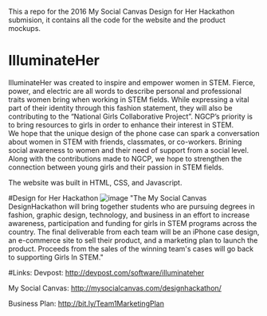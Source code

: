 This a repo for the 2016 My Social Canvas Design for Her Hackathon submision, it contains all the code for the website and the product mockups.

# IlluminateHer
IlluminateHer was created to inspire and empower women in STEM. Fierce, power, and electric are all words to describe personal and professional traits women bring when working in STEM fields. While expressing a vital part of their identity through this fashion statement, they will also be contributing to the “National Girls Collaborative Project”. NGCP’s priority is to bring resources to girls in order to enhance their interest in STEM.  
We hope that the unique design of the phone case can spark a conversation about women in STEM with friends, classmates, or co-workers. Brining social awareness to women and their need of support from a social level. Along with the contributions made to NGCP, we hope to strengthen the connection between young girls and their passion in STEM fields.

The website was built in HTML, CSS, and Javascript.

#Design for Her Hackathon
![image](https://static1.squarespace.com/static/57752b91c534a5929ff9177d/t/57894c6920099eb5a807d43b/1468615801024/?format=1500w)
"The My Social Canvas DesignHackathon will bring together students who are pursuing degrees in fashion, graphic design, technology, and business in an effort to increase awareness, participation and funding for girls in STEM programs across the country. The final deliverable from each team will be an iPhone case design, an e-commerce site to sell their product, and a marketing plan to launch the product. Proceeds from the sales of the winning team's cases will go back to supporting Girls In STEM."

#Links:
Devpost: http://devpost.com/software/illuminateher

My Social Canvas: http://mysocialcanvas.com/designhackathon/

Business Plan:  http://bit.ly/Team1MarketingPlan
